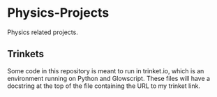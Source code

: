 # Physics-Projects
Physics related projects.

## Trinkets
Some code in this repository is meant to run in trinket.io, which is an environment running on Python and Glowscript.
These files will have a docstring at the top of the file containing the URL to my trinket link.
